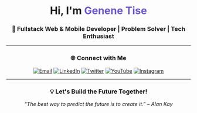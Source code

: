 <h1 align="center">Hi, I'm <span style="color:#6A5ACD;">Genene Tise</span></h1>
<h3 align="center">🚀 Fullstack Web & Mobile Developer | Problem Solver | Tech Enthusiast</h3>

---

<h3 align="center">🌐 Connect with Me</h3>
<p align="center">
  <a href="mailto:tisegenene@gmail.com"><img src="https://img.shields.io/badge/Email-D14836?style=for-the-badge&logo=gmail&logoColor=white" alt="Email"></a>
  <a href="https://linkedin.com/in/genene-tise-253037234"><img src="https://img.shields.io/badge/LinkedIn-0077B5?style=for-the-badge&logo=linkedin&logoColor=white" alt="LinkedIn"></a>
  <a href="https://twitter.com/genene_tise"><img src="https://img.shields.io/badge/Twitter-1DA1F2?style=for-the-badge&logo=twitter&logoColor=white" alt="Twitter"></a>
  <a href="https://youtube.com/@tisetube1"><img src="https://img.shields.io/badge/YouTube-FF0000?style=for-the-badge&logo=youtube&logoColor=white" alt="YouTube"></a>
  <a href="https://www.instagram.com/tise_genene/"><img src="https://img.shields.io/badge/Instagram-E4405F?style=for-the-badge&logo=instagram&logoColor=white" alt="Instagram"></a>
</p>

---

<h3 align="center">💡 Let's Build the Future Together!</h3>
<p align="center">
  <em>“The best way to predict the future is to create it.” – Alan Kay</em>
</p>
